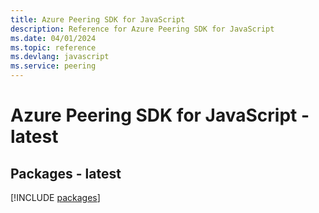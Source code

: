 ```yaml
---
title: Azure Peering SDK for JavaScript
description: Reference for Azure Peering SDK for JavaScript
ms.date: 04/01/2024
ms.topic: reference
ms.devlang: javascript
ms.service: peering
---
```

# Azure Peering SDK for JavaScript - latest
## Packages - latest
[!INCLUDE [packages](peering-index.md)]